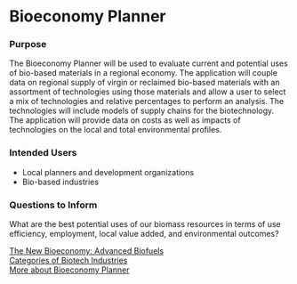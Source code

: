 # Bioeconomy Planner

### Purpose
The Bioeconomy Planner will be used to evaluate current and potential uses of bio-based materials
in a regional economy. The application will couple data on regional supply of virgin or reclaimed bio-based materials 
with an assortment of technologies using those materials and allow a user to select a mix of technologies and relative
percentages to perform an analysis. The technologies will include models of supply chains for the biotechnology.
 The application will provide data on costs as well as impacts of technologies on the local and total environmental profiles.

### Intended Users
- Local planners and development organizations
- Bio-based industries

### Questions to Inform
What are the best potential uses of our biomass resources in terms of use efficiency, employment, local value added,
and environmental outcomes?

[The New Bioeconomy: Advanced Biofuels](../../../../community/biotech/#advanced)  
[Categories of Biotech Industries](../../../../community/projects/biotech/)  
[More about Bioeconomy Planner](../../../../io/tools/#bioeconomy)  


